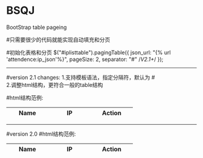 # BSQJ
BootStrap table pageing

#只需要很少的代码就能实现自动填充和分页

#初始化表格和分页
    $("#iplisttable").pagingTable({
        json_url: "{% url 'attendence:ip_json'%}",
        pageSize: 2,
        separator: "#" /*V2.1+*/
    });

<hr>
#version 2.1 changes:
1.支持模板语法，指定分隔符，默认为 #
<br>
2.调整html结构，更符合一般的table结构

#html结构范例:
    <table id="iplisttable" class="table table-bordered table-hover table-striped">
        <thead>
            <tr>
                <th width="20%">Name</th>
                <th width="20%">IP</th>
                <th width="20%">Action</th>
            </tr>
        </thead>
        <tbody>
            <tr pk="#ip#" template=1 style="display: none">
                <td>#name#</td>
                <td>#ip#</td>
                <td>
                    <a href="javascript:void(0)" onclick="delIP(this)" class="delip" style="cursor:pointer">
                        <span class="glyphicon glyphicon-floppy-remove"></span> <span>(#ip#)</span>
                    </a>
                    <a style="cursor:pointer;display:inline-block;margin-left:15px;">
                        <span class="glyphicon glyphicon-edit"></span>
                    </a>
                </td>
            </tr>
        </tbody>
    </table>

<hr>
#version 2.0
#html结构范例:
    <table id="iplisttable" class="table table-bordered table-hover table-striped">
        <thead>
            <tr>
                <th width="20%">Name</th>
                <th width="20%">IP</th>
                <th width="20%">Action</th>
            </tr>
            <tr pk-field="ip" template style="display: none">
                <td data-field="name">Name</td>
                <td data-field="ip">IP</td>
                <td>
                    <a href="javascript:void(0)" onclick="delIP(this)" class="delip" style="cursor:pointer">
                        <span class="glyphicon glyphicon-floppy-remove"></span>
                    </a>
                    <a style="cursor:pointer;display:inline-block;margin-left:15px;">
                        <span class="glyphicon glyphicon-edit"></span>
                    </a>
                </td>
            </tr>
        </thead>
        <tbody>
        </tbody>
    </table>



